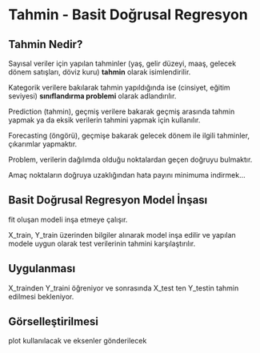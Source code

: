 # Tahmin - Basit Doğrusal Regresyon

## Tahmin Nedir?
Sayısal veriler için yapılan tahminler (yaş, gelir düzeyi, maaş, gelecek dönem satışları, döviz kuru) **tahmin** olarak isimlendirilir.

Kategorik verilere bakılarak tahmin yapıldığında ise (cinsiyet, eğitim seviyesi) **sınıflandırma problemi** olarak adlandırılır.

Prediction (tahmin), geçmiş verilere bakarak geçmiş arasında tahmin yapmak ya da eksik verilerin tahmini yapmak için kullanılır.

Forecasting (öngörü), geçmişe bakarak gelecek dönem ile ilgili tahminler, çıkarımlar yapmaktır.

Problem, verilerin dağılımda olduğu noktalardan geçen doğruyu bulmaktır.

Amaç noktaların doğruya uzaklığından hata payını minimuma indirmek...

## Basit Doğrusal Regresyon Model İnşası
fit oluşan modeli inşa etmeye çalışır.

X_train, Y_train üzerinden bilgiler alınarak model inşa edilir ve yapılan modele uygun olarak test verilerinin tahmini karşılaştırılır.

## Uygulanması
X_trainden Y_traini öğreniyor ve sonrasında X_test ten Y_testin tahmin edilmesi bekleniyor.

## Görselleştirilmesi
plot kullanılacak ve eksenler gönderilecek